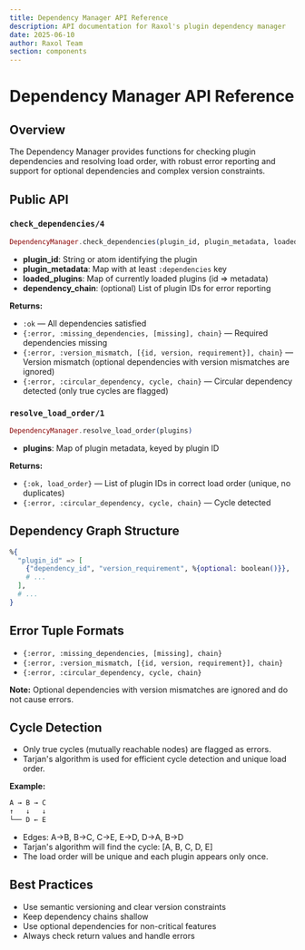 ```yaml
---
title: Dependency Manager API Reference
description: API documentation for Raxol's plugin dependency manager
date: 2025-06-10
author: Raxol Team
section: components
---
```


# Dependency Manager API Reference

## Overview

The Dependency Manager provides functions for checking plugin dependencies and resolving load order, with robust error reporting and support for optional dependencies and complex version constraints.

## Public API

### `check_dependencies/4`

```elixir
DependencyManager.check_dependencies(plugin_id, plugin_metadata, loaded_plugins, dependency_chain \\ [])
```

- **plugin_id**: String or atom identifying the plugin
- **plugin_metadata**: Map with at least `:dependencies` key
- **loaded_plugins**: Map of currently loaded plugins (id => metadata)
- **dependency_chain**: (optional) List of plugin IDs for error reporting

**Returns:**

- `:ok` — All dependencies satisfied
- `{:error, :missing_dependencies, [missing], chain}` — Required dependencies missing
- `{:error, :version_mismatch, [{id, version, requirement}], chain}` — Version mismatch (optional dependencies with version mismatches are ignored)
- `{:error, :circular_dependency, cycle, chain}` — Circular dependency detected (only true cycles are flagged)

### `resolve_load_order/1`

```elixir
DependencyManager.resolve_load_order(plugins)
```

- **plugins**: Map of plugin metadata, keyed by plugin ID

**Returns:**

- `{:ok, load_order}` — List of plugin IDs in correct load order (unique, no duplicates)
- `{:error, :circular_dependency, cycle, chain}` — Cycle detected

## Dependency Graph Structure

```elixir
%{
  "plugin_id" => [
    {"dependency_id", "version_requirement", %{optional: boolean()}},
    # ...
  ],
  # ...
}
```

## Error Tuple Formats

- `{:error, :missing_dependencies, [missing], chain}`
- `{:error, :version_mismatch, [{id, version, requirement}], chain}`
- `{:error, :circular_dependency, cycle, chain}`

**Note:** Optional dependencies with version mismatches are ignored and do not cause errors.

## Cycle Detection

- Only true cycles (mutually reachable nodes) are flagged as errors.
- Tarjan's algorithm is used for efficient cycle detection and unique load order.

**Example:**

```elixir
A → B → C
↑   ↓   ↓
└── D ← E
```

- Edges: A→B, B→C, C→E, E→D, D→A, B→D
- Tarjan's algorithm will find the cycle: [A, B, C, D, E]
- The load order will be unique and each plugin appears only once.

## Best Practices

- Use semantic versioning and clear version constraints
- Keep dependency chains shallow
- Use optional dependencies for non-critical features
- Always check return values and handle errors

